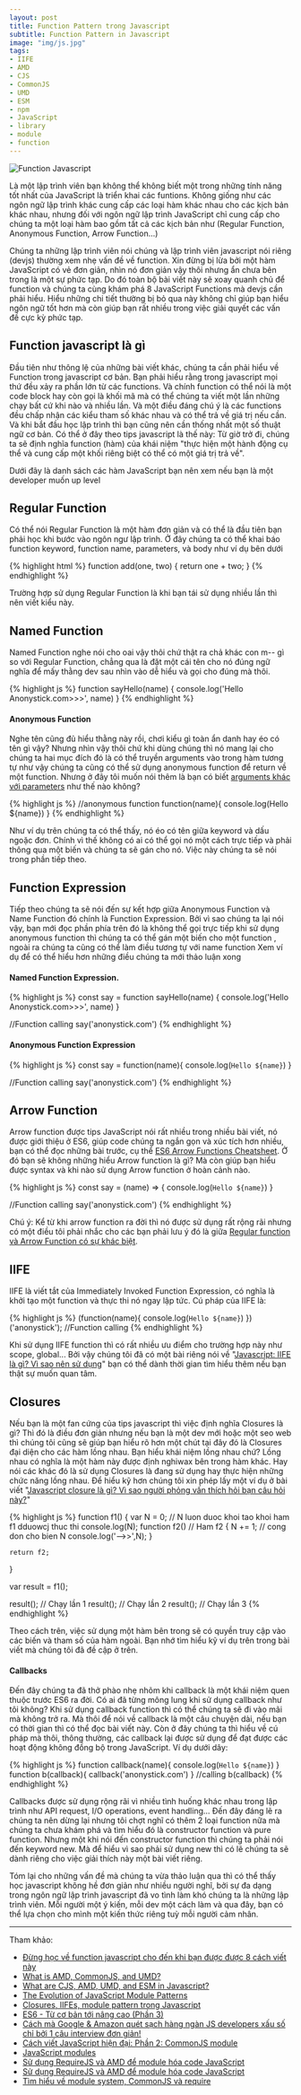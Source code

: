 ```yaml
---
layout: post
title: Function Pattern trong Javascript
subtitle: Function Pattern in Javascript
image: "img/js.jpg"
tags:
- IIFE
- AMD
- CJS
- CommonJS
- UMD
- ESM
- npm
- JavaScript
- library
- module
- function
---
```


![Function Javascript](https://boxxv.github.io/img/posts/functions-1178x768.png "Function Javascript")

Là một lập trình viên bạn không thể không biết một trong những tính năng tốt nhất của JavaScript là triển khai các funtions. Không giống như các ngôn ngữ lập trình khác cung cấp các loại hàm khác nhau cho các kịch bản khác nhau, nhưng đối với ngôn ngữ lập trình JavaScript chỉ cung cấp cho chúng ta một loại hàm bao gồm tất cả các kịch bản như (Regular Function, Anonymous Function, Arrow Function...)

Chúng ta những lập trình viên nói chúng và lập trình viên javascript nói riêng (devjs) thường xem nhẹ vấn đề về function. Xin đừng bị lừa bởi một hàm JavaScript có vẻ đơn giản, nhìn nó đơn giản vậy thôi nhưng ẩn chưa bên trong là một sự phức tạp. Do đó toàn bộ bài viết này sẽ xoay quanh chủ để function và chúng ta cùng khám phá 8 JavaScript Functions mà devjs cần phải hiểu. Hiểu những chi tiết thường bị bỏ qua này không chỉ giúp bạn hiểu ngôn ngữ tốt hơn mà còn giúp bạn rất nhiều trong việc giải quyết các vấn đề cực kỳ phức tạp.


## Function javascript là gì

Đầu tiên như thông lệ của những bài viết khác, chúng ta cần phải hiểu về Function trong javascript cơ bản. Bạn phải hiểu rằng trong javascript mọi thứ đều xảy ra phần lớn từ các functions. Và chính function có thể nói là một code block hay còn gọi là khối mã mà có thể chúng ta viết một lần những chạy bất cứ khi nào và nhiều lần. Và một điều đáng chú ý là các functions đều chấp nhận các kiểu tham số khác nhau và có thể trả về giá trị nếu cần. Và khi bắt đầu học lập trình thì bạn cũng nên cần thống nhất một số thuật ngữ cơ bản. Có thể ở đây theo tips javascript là thế này: Từ giờ trở đi, chúng ta sẽ định nghĩa function (hàm) của khái niệm "thực hiện một hành động cụ thể và cung cấp một khối riêng biệt có thể có một giá trị trả về".

Dưới đây là danh sách các hàm JavaScript bạn nên xem nếu bạn là một developer muốn up level


## Regular Function

Có thể nói Regular Function là một hàm đơn giản và có thể là đầu tiên bạn phải học khi bước vào ngôn ngư lập trình. Ở đây chúng ta có thể khai báo function keyword, function name, parameters, và body như ví dụ bên dưới

{% highlight html %}
function add(one, two) {
    return one + two;
}
{% endhighlight %}

Trường hợp sử dụng Regular Function là khi bạn tái sử dụng nhiều lần thì nên viết kiểu này.


## Named Function

Named Function nghe nói cho oai vậy thôi chứ thật ra chả khác con m-- gì so với Regular Function, chẳng qua là đặt một cái tên cho nó đúng ngữ nghĩa để mấy thằng dev sau nhìn vào dễ hiểu và gọi cho đúng mà thôi.

{% highlight js %}
function sayHello(name) {
    console.log('Hello Anonystick.com>>>', name)
}
{% endhighlight %}


#### Anonymous Function

Nghe tên cũng đủ hiểu thằng này rồi, chơi kiểu gì toàn ẩn danh hay éo có tên gì vậy? Nhưng nhìn vậy thôi chứ khi dùng chúng thì nó mang lại cho chúng ta hai mục đích đó là có thể truyền arguments vào trong hàm tương tự như vậy chúng ta cũng có thể sử dụng anonymous function để return về một function. Nhưng ở đây tôi muốn nói thêm là bạn có biết [arguments khác với parameters](https://anonystick.com/blog-developer/default-parameters-trong-javascript-2020042217103544) như thế nào không?

{% highlight js %}
//anonymous function
function(name){
    console.log(Hello ${name})
}
{% endhighlight %}

Như ví dụ trên chúng ta có thể thấy, nó éo có tên giữa keyword và dấu ngoặc đơn. Chính vì thế không có ai có thể gọi nó một cách trực tiếp và phải thông qua một biến và chúng ta sẽ gán cho nó. Việc này chúng ta sẽ nói trong phần tiếp theo.


## Function Expression

Tiếp theo chúng ta sẽ nói đến sự kết hợp giữa Anonymous Function và Name Function đó chính là Function Expression. Bởi vì sao chúng ta lại nói vậy, bạn mới đọc phần phía trên đó là không thể gọi trực tiếp khi sử dụng anonymous function thì chúng ta có thể gán một biến cho một function , ngoài ra chúng ta cũng có thể làm điều tương tự với name function Xem ví dụ để có thể hiểu hơn những điều chúng ta mới thảo luận xong

#### Named Function Expression.

{% highlight js %}
const say = function sayHello(name) {
    console.log('Hello Anonystick.com>>>', name)
}

//Function calling
say('anonystick.com')
{% endhighlight %}

#### Anonymous Function Expression

{% highlight js %}
const say = function(name){
    console.log(`Hello ${name}`)
}

//Function calling
say('anonystick.com')
{% endhighlight %}


## Arrow Function

Arrow function được tips JavaScript nói rất nhiều trong nhiều bài viết, nó được giới thiệu ở ES6, giúp code chúng ta ngắn gọn và xúc tích hơn nhiều, bạn có thể đọc những bài trước, cụ thể [ES6 Arrow Functions Cheatsheet](https://anonystick.com/blog-developer/es6-arrow-functions-cheatsheet-2019061833209083). Ở đó bạn sẽ không những hiểu Arrow function là gì? Mà còn giúp bạn hiểu được syntax và khi nào sử dụng Arrow function ở hoàn cảnh nào.

{% highlight js %}
const say = (name) => {
     console.log(`Hello ${name}`)
}

//Function calling
say('anonystick.com')
{% endhighlight %}

Chú ý: Kể từ khi arrow function ra đời thì nó được sử dụng rất rộng rãi nhưng có một điều tôi phải nhắc cho các bạn phải lưu ý đó là giữa [Regular function và Arrow Function có sự khác biệt](https://anonystick.com/blog-developer/su-khac-nhau-giua-regular-va-arrow-functions-trong-javascript-2020051368991849).


## IIFE

IIFE là viết tắt của Immediately Invoked Function Expression, có nghĩa là khởi tạo một function và thực thi nó ngay lập tức. Cú pháp của IIFE là:

{% highlight js %}
(function(name){
    console.log(`Hello ${name}`)
})('anonystick'); //Function calling
{% endhighlight %}

Khi sử dụng IIFE function thì có rất nhiều ưu điểm cho trường hợp này như scope, global... Bởi vậy chúng tôi đã có một bài riêng nói về "[Javascript: IIFE là gì? Vì sao nên sử dụng](https://anonystick.com/blog-developer/javascript-iife-la-gi-2019051740389690)" bạn có thể dành thời gian tìm hiểu thêm nếu bạn thật sự muốn quan tâm.


## Closures

Nếu bạn là một fan cứng của tips javascript thì việc định nghĩa Closures là gì? Thì đó là điều đơn giản nhưng nếu bạn là một dev mới hoặc một seo web thì chúng tôi cũng sẽ giúp bạn hiểu rõ hơn một chút tại đây đó là Closures đại diện cho các hàm lồng nhau. Bạn hiểu khái niệm lồng nhau chứ? Lồng nhau có nghĩa là một hàm này được định nghiwax bên trong hàm khác. Hay nói các khác đó là sử dụng Closures là đang sử dụng hay thực hiện những chức năng lồng nhau. Để hiểu kỹ hơn chúng tôi xin phép lấy một ví dụ ở bài viết "[Javascript closure là gì? Vì sao người phỏng vấn thích hỏi bạn câu hỏi này?](https://anonystick.com/blog-developer/discuss-about-closures-in-javascript-2019051695927961)"

{% highlight js %}
function f1()
{
    var N = 0; // N luon duoc khoi tao khoi ham f1 dduowcj thuc thi
    console.log(N);
    function f2() // Ham f2
    {
        N += 1; // cong don cho bien N
        console.log('-->>',N);
    }

    return f2;
}

var result = f1();

result(); // Chạy lần 1
result(); // Chạy lần 2
result(); // Chạy lần 3
{% endhighlight %}

Theo cách trên, việc sử dụng một hàm bên trong sẽ có quyền truy cập vào các biến và tham số của hàm ngoài. Bạn nhớ tìm hiểu kỹ ví dụ trên trong bài viết mà chúng tôi đã đề cập ở trên.


#### Callbacks

Đến đây chúng ta đã thở phào nhẹ nhõm khi callback là một khái niệm quen thuộc trước ES6 ra đời. Có ai đã từng mông lung khi sử dụng callback như tôi không? Khi sử dụng callback function thì có thể chúng ta sẽ đi vào mãi mà không trở ra. Mà thôi để nói về callback là một câu chuyện dài, nếu bạn có thời gian thì có thể đọc bài viết này. Còn ở đây chúng ta thì hiểu về cú pháp mà thôi, thông thường, các callback lại được sử dụng để đạt được các hoạt động không đồng bộ trong JavaScript. Ví dụ dưới dây:

{% highlight js %}
function callback(name){
    console.log(`Hello ${name}`)
}
function b(callback){
    callback('anonystick.com')
}
//calling
b(callback)
{% endhighlight %}

Callbacks được sử dụng rộng rãi vì nhiều tình huống khác nhau trong lập trình như API request, I/O operations, event handling... Đến đây đáng lẽ ra chúng ta nên dừng lại nhưng tôi chợt nghĩ có thêm 2 loại function nữa mà chúng ta chưa khám phá và tìm hiểu đó là constructor function và pure function. Nhưng một khi nói đến constructor function thì chúng ta phải nói đến keyword new. Mà để hiểu vì sao phải sử dụng new thì có lẽ chúng ta sẽ dành riêng cho việc giải thích này một bài viết riêng.

Tóm lại cho những vấn đề mà chúng ta vừa thảo luận qua thì có thể thấy học javascript không hề đơn giản như nhiều người nghĩ, bởi sự đa dạng trong ngôn ngữ lập trình javascript đã vo tình làm khó chúng ta là những lập trình viên. Mỗi người một ý kiến, mỗi dev một cách làm và qua đây, bạn có thể lựa chọn cho mình một kiến thức riêng tuỳ mỗi người cảm nhân.




-----
Tham khảo:
- [Đừng học về function javascript cho đến khi bạn được được 8 cách viết này](https://viblo.asia/p/dung-hoc-ve-function-javascript-cho-den-khi-ban-duoc-duoc-8-cach-viet-nay-Do754DN35M6)
- [What is AMD, CommonJS, and UMD?](https://www.davidbcalhoun.com/2014/what-is-amd-commonjs-and-umd/)
- [What are CJS, AMD, UMD, and ESM in Javascript?](https://dev.to/iggredible/what-the-heck-are-cjs-amd-umd-and-esm-ikm)
- [The Evolution of JavaScript Module Patterns](https://www.kevinleary.net/javascript-module-patterns-evolution/)
- [Closures, IIFEs, module pattern trong Javascript](https://viblo.asia/p/closures-iifes-module-pattern-trong-javascript-4P856jYG5Y3)
- [ES6 - Từ cơ bản tới nâng cao (Phần 3)](https://viblo.asia/p/es6-tu-co-ban-toi-nang-cao-phan-3-6J3ZgxELlmB)
- [Cách mà Google & Amazon quét sạch hàng ngàn JS developers xấu số chỉ bởi 1 câu interview đơn giản!](https://viblo.asia/p/cach-ma-google-amazon-quet-sach-hang-ngan-js-developers-xau-so-chi-boi-1-cau-interview-don-gian-1VgZveBRKAw)
- [Cách viết JavaScript hiện đại: Phần 2: CommonJS module](https://viblo.asia/p/cach-viet-javascript-hien-dai-phan-2-commonjs-module-5WQvzgeXRk3E)
- [JavaScript modules](https://viblo.asia/p/javascript-modules-3P0lPEMn5ox)
- [Sử dụng RequireJS và AMD để module hóa code JavaScript](https://viblo.asia/p/su-dung-requirejs-va-amd-de-module-hoa-code-javascript-znVGLY6jvZOe)
- [Sử dụng RequireJS và AMD để module hóa code JavaScript](https://manhhomienbienthuy.github.io/2016/05/12/su-dung-amd-requirejs-de-module-hoa-javascript.html)
- [Tìm hiểu về module system, CommonJS và require](https://viblo.asia/p/tim-hieu-ve-module-system-commonjs-va-require-QpmleL3mZrd)

